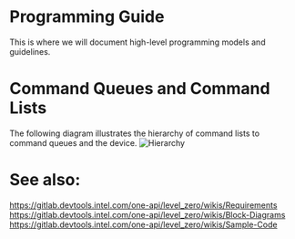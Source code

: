 # Programming Guide
This is where we will document high-level programming models and guidelines.

# Command Queues and Command Lists
The following diagram illustrates the hierarchy of command lists to command queues and the device.
![Hierarchy](https://gitlab.devtools.intel.com/one-api/level_zero/images/cmdqueue.png?raw=true)

# See also:  
https://gitlab.devtools.intel.com/one-api/level_zero/wikis/Requirements  
https://gitlab.devtools.intel.com/one-api/level_zero/wikis/Block-Diagrams  
https://gitlab.devtools.intel.com/one-api/level_zero/wikis/Sample-Code  

